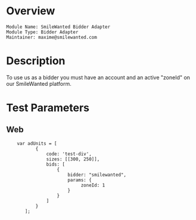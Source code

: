 # Overview

```
Module Name: SmileWanted Bidder Adapter
Module Type: Bidder Adapter
Maintainer: maxime@smilewanted.com
```

# Description

To use us as a bidder you must have an account and an active "zoneId" on our SmileWanted platform.

# Test Parameters

## Web
```
    var adUnits = [
           {
               code: 'test-div',
               sizes: [[300, 250]],
               bids: [
                   {
                       bidder: "smilewanted",
                       params: {
                            zoneId: 1
                       }
                   }
               ]
           }
       ];
```